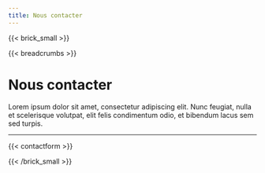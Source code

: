 ```yaml
---
title: Nous contacter
---
```

{{< brick_small >}}

{{< breadcrumbs >}}

# Nous contacter

Lorem ipsum dolor sit amet, consectetur adipiscing elit. Nunc feugiat, nulla et scelerisque volutpat, elit felis condimentum odio, et bibendum lacus sem sed turpis. 

---

{{< contactform >}}

{{< /brick_small >}}
